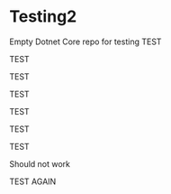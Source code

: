 # Testing2
Empty Dotnet Core repo for testing
TEST

TEST

TEST

TEST

TEST

TEST

TEST

Should not work

TEST AGAIN

